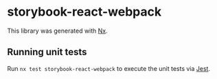 # storybook-react-webpack

This library was generated with [Nx](https://nx.dev).

## Running unit tests

Run `nx test storybook-react-webpack` to execute the unit tests via [Jest](https://jestjs.io).
